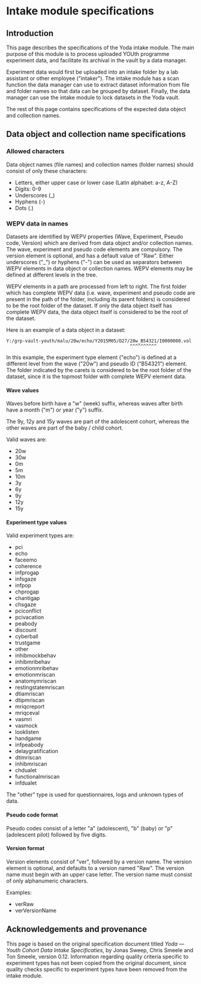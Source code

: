 # Intake module specifications

## Introduction

This page describes the specifications of the Yoda intake module. The main purpose of this module
is to process uploaded YOUth programme experiment data, and facilitate its archival in the vault by a data manager.

Experiment data would first be uploaded into an intake
folder by a lab assistant or other employee ("intaker"). The intake module has a scan function the
data manager can use to extract dataset information from file and folder names so that data can be grouped
by dataset. Finally, the data manager can use the intake module to lock datasets in the Yoda vault.

The rest of this page contains specifications of the expected data object and collection names.

## Data object and collection name specifications

### Allowed characters

Data object names (file names) and collection names (folder names) should consist of only these characters:
- Letters, either upper case or lower case (Latin alphabet: a-z, A-Z)
- Digits: 0-9
- Underscores (\_)
- Hyphens (-)
- Dots (.) 

### WEPV data in names

Datasets are identified by WEPV properties (Wave, Experiment, Pseudo code, Version) which are derived from data object
and/or collection names.  The wave, experiment and pseudo code elements are compulsory. The version element is optional,
and has a default value of "Raw". Either underscores ("\_") or hyphens ("-") can be used as separators between WEPV
elements in data object or collection names. WEPV elements may be defined at different levels in the tree.

WEPV elements in a path are processed from left to right. The first folder which has complete WEPV data (i.e. wave, experiment and
pseudo code are present in the path of the folder, including its parent folders) is considered to be the
root folder of the dataset. If only the data object itself has complete WEPV data, the data object itself is considered
to be the root of the dataset.
 
Here is an example of a data object in a dataset:

    Y:/grp-vault-youth/malu/20w/echo/Y2015M05/D27/20w_B54321/I0000000.vol
                                                  ^^^^^^^^^^

In this example, the experiment type element ("echo") is defined at a different level from the wave ("20w") and
pseudo ID ("B54321") element. The folder indicated by the carets is considered to be the root folder of the dataset,
since it is the topmost folder with complete WEPV element data.

#### Wave values

Waves before birth have a "w" (week) suffix, whereas waves after birth have a month ("m") or year ("y") suffix.

The 9y, 12y and 15y waves are part of the adolescent cohort, whereas the other waves are part of the baby / child cohort.

Valid waves are:
- 20w
- 30w
- 0m
- 5m
- 10m
- 3y
- 6y
- 9y
- 12y
- 15y

#### Experiment type values

Valid experiment types are:

- pci
- echo
- faceemo
- coherence
- infprogap
- infsgaze
- infpop
- chprogap
- chantigap
- chsgaze
- pciconflict
- pcivacation
- peabody
- discount
- cyberball
- trustgame
- other
- inhibmockbehav
- inhibmribehav
- emotionmribehav
- emotionmriscan
- anatomymriscan
- restingstatemriscan
- dtiamriscan
- dtipmriscan
- mriqcreport
- mriqceval
- vasmri
- vasmock
- looklisten
- handgame
- infpeabody
- delaygratification
- dtimriscan
- inhibmriscan
- chdualet
- functionalmriscan
- infdualet

The "other" type is used for questionnaires, logs and unknown types of data.

#### Pseudo code format

Pseudo codes consist of a letter "a" (adolescent), "b" (baby) or "p" (adolescent pilot) followed
by five digits.

#### Version format

Version elements consist of "ver", followed by a version name. The version element is optional, and
defaults to a version named "Raw". The version name must begin with an upper case letter. The
version name must consist of only alphanumeric characters.

Examples:
- verRaw
- verVersionName

## Acknowledgements and provenance

This page is based on the original specification document titled _Yoda &mdash; Youth Cohort Data Intake Specificaties_,
by Jonas Sweep, Chris Smeele and Ton Smeele, version 0.12. Information regarding quality criteria specific to experiment
types has not been copied from the original document, since quality checks specific to experiment types have been removed
from the intake module.
